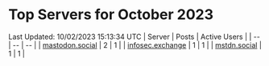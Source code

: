 # Top Servers for October 2023
Last Updated: 10/02/2023 15:13:34 UTC
| Server | Posts | Active Users |
| -- | -- | -- |
| [mastodon.social](https://mastodon.social/tags/PowerShell) | 2 | 1 |
| [infosec.exchange](https://infosec.exchange/tags/PowerShell) | 1 | 1 |
| [mstdn.social](https://mstdn.social/tags/PowerShell) | 1 | 1 |
